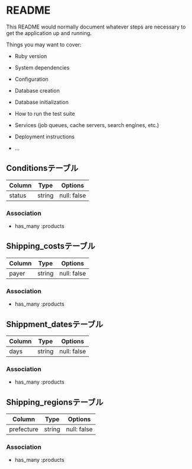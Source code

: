 # README

This README would normally document whatever steps are necessary to get the
application up and running.

Things you may want to cover:

* Ruby version

* System dependencies

* Configuration

* Database creation

* Database initialization

* How to run the test suite

* Services (job queues, cache servers, search engines, etc.)

* Deployment instructions

* ...


## Conditionsテーブル

|Column|Type|Options|
|------|----|-------|
|status|string|null: false|

### Association
- has_many :products


## Shipping_costsテーブル

|Column|Type|Options|
|------|----|-------|
|payer|string|null: false|

### Association
- has_many :products


## Shippment_datesテーブル

|Column|Type|Options|
|------|----|-------|
|days|string|null: false|

### Association
- has_many :products


## Shipping_regionsテーブル

|Column|Type|Options|
|------|----|-------|
|prefecture|string|null: false|

### Association
- has_many :products